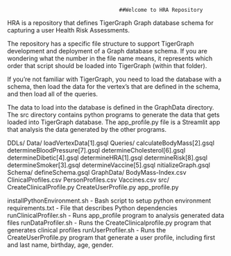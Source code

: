                                        ##Welcome to HRA Repository


HRA is a repository that defines TigerGraph Graph database schema for capturing a user Health Risk Assessments.

The repository has a specific file structure to support TigerGraph development and deployment of a Graph database schema. If you are wondering what the number in the file name means, it represents which order that script should be loaded into TigerGraph (within that folder).

If you’re not familiar with TigerGraph, you need to load the database with a schema, then load the data for the vertex’s that are defined in the schema, and then load all of the queries.

The data to load into the database is defined in the GraphData directory. The src directory contains python programs to generate the data that gets loaded into TigerGraph database. The app_profile.py file is a Streamlit app that analysis the data generated by the other programs.

DDLs/
Data/
    loadVertexData[1].gsql
Queries/
    calculateBodyMass[2].gsql
    determineBloodPressure[7].gsql
    determineCholesterol[6].gsql
    determineDibetic[4].gsql
    determineHRA[1].gsql
    determineRisk[8].gsql
    determineSmoker[3].gsql
    determineVaccine[5].gsql
    nitializeGraph.gsql
Schema/
    defineSchema.gsql
GraphData/
    BodyMass-Index.csv
    ClinicalProfiles.csv
    PersonProfiles.csv
    Vaccines.csv
src/
    CreateClinicalProfile.py
    CreateUserProfile.py
    app_profile.py

installPythonEnvironment.sh - Bash script to setup python environment
requirements.txt - File that describes Python dependencies
runClinicalProfiler.sh - Runs app_profile program to analysis generated data files
runDataProfiler.sh - Runs the CreateClinicalprofile.py program that generates clinical profiles
runUserProfiler.sh - Runs the CreateUserProfile.py program that generate a user profile, including first and last name, birthday, age, gender.
